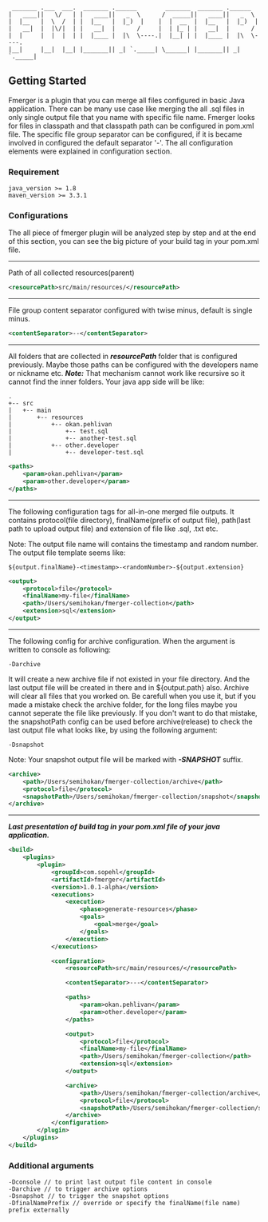 ```
 _______ .___  ___.  _______ .______        _______  _______ .______
|   ____||   \/   | |   ____||   _  \      /  _____||   ____||   _  \
|  |__   |  \  /  | |  |__   |  |_)  |    |  |  __  |  |__   |  |_)  |
|   __|  |  |\/|  | |   __|  |      /     |  | |_ | |   __|  |      /
|  |     |  |  |  | |  |____ |  |\  \----.|  |__| | |  |____ |  |\  \----.
|__|     |__|  |__| |_______|| _| `._____| \______| |_______|| _| `._____|

```

## Getting Started
Fmerger is a plugin that you can merge all files configured in basic Java application. There can be many
use case like merging the all .sql files in only single output file that you name with specific file name.
Fmerger looks for files in classpath and that classpath path can be configured in pom.xml file. The
specific file group separator can be configured, if it is became involved in configured the default separator '-'. The all configuration elements were explained in configuration section.

### Requirement

	java_version >= 1.8
	maven_version >= 3.3.1

### Configurations

The all piece of fmerger plugin will be analyzed step by step and at the end of this section, you can see the big picture of your build tag in your pom.xml file.

---

Path of all collected resources(parent) 
```xml
<resourcePath>src/main/resources/</resourcePath>
```

---

File group content separator configured with twise minus, default is single minus. 
```xml
<contentSeparator>--</contentSeparator>
```

---

All folders that are collected in ***resourcePath*** folder that is configured previously. Maybe those paths can be configured with the developers name or nickname etc.
***Note:*** That mechanism cannot work like recursive so it cannot find the inner folders.
Your java app side will be like:

```
.
+-- src
|   +-- main
|   	+-- resources
|   		+-- okan.pehlivan
|   			+-- test.sql
|   			+-- another-test.sql
|   		+-- other.developer
|   			+-- developer-test.sql

```

```xml
<paths>
	<param>okan.pehlivan</param>
    <param>other.developer</param>
</paths>
```

---

The following configuration tags for all-in-one merged file outputs. It contains protocol(file directory), finalName(prefix of output file), 
path(last path to upload output file) and extension of file like .sql, .txt etc.

Note: The output file name will contains the timestamp and random number. The output file template seems like:

	${output.finalName}-<timestamp>-<randomNumber>-${output.extension}

```xml
<output>
    <protocol>file</protocol>
    <finalName>my-file</finalName>
    <path>/Users/semihokan/fmerger-collection</path>
    <extension>sql</extension>
</output>
```

---

The following config for archive configuration. When the argument is written to console as following: 

	-Darchive

It will create a new archive file if not existed in your file directory. And the last output file will be created in there and in ${output.path} also. Archive will clear all files that you worked on. Be carefull when you use it, but if you made a mistake check the archive folder, for the long files maybe you cannot seperate the file like previously. If you don't want to do that mistake, the snapshotPath config can be used before archive(release) to check the last output file what looks like, by using the following argument:

	-Dsnapshot

Note: Your snapshot output file will be marked with ***-SNAPSHOT*** suffix.

```xml
<archive>
    <path>/Users/semihokan/fmerger-collection/archive</path>
    <protocol>file</protocol>
    <snapshotPath>/Users/semihokan/fmerger-collection/snapshot</snapshotPath>
</archive>
```

---
***Last presentation of build tag in your pom.xml file of your java application.***

```xml
<build>
    <plugins>
        <plugin>
            <groupId>com.sopehl</groupId>
            <artifactId>fmerger</artifactId>
            <version>1.0.1-alpha</version>
            <executions>
                <execution>
                    <phase>generate-resources</phase>
                    <goals>
                        <goal>merge</goal>
                    </goals>
                </execution>
            </executions>

            <configuration>
                <resourcePath>src/main/resources/</resourcePath>

                <contentSeparator>---</contentSeparator>

                <paths>
                    <param>okan.pehlivan</param>
                    <param>other.developer</param>
                </paths>

                <output>
                    <protocol>file</protocol>
                    <finalName>my-file</finalName>
                    <path>/Users/semihokan/fmerger-collection</path>
                    <extension>sql</extension>
                </output>

                <archive>
                    <path>/Users/semihokan/fmerger-collection/archive</path>
                    <protocol>file</protocol>
                    <snapshotPath>/Users/semihokan/fmerger-collection/snapshot</snapshotPath>
                </archive>
            </configuration>
        </plugin>
    </plugins>
</build>

```

### Additional arguments
	-Dconsole // to print last output file content in console
	-Darchive // to trigger archive options
	-Dsnapshot // to trigger the snapshot options
	-DfinalNamePrefix // override or specify the finalName(file name) prefix externally
	
